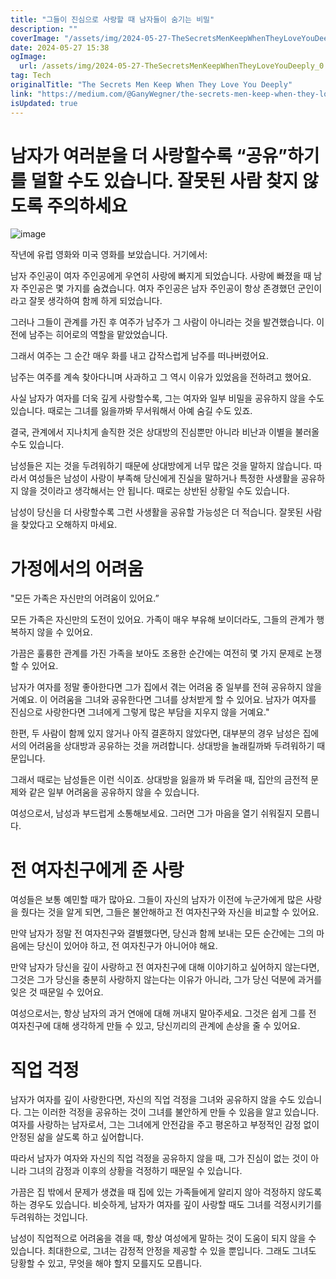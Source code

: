 ```yaml
---
title: "그들이 진심으로 사랑할 때 남자들이 숨기는 비밀"
description: ""
coverImage: "/assets/img/2024-05-27-TheSecretsMenKeepWhenTheyLoveYouDeeply_0.png"
date: 2024-05-27 15:38
ogImage:
  url: /assets/img/2024-05-27-TheSecretsMenKeepWhenTheyLoveYouDeeply_0.png
tag: Tech
originalTitle: "The Secrets Men Keep When They Love You Deeply"
link: "https://medium.com/@GanyWegner/the-secrets-men-keep-when-they-love-you-deeply-238aaf38ecf0"
isUpdated: true
---
```


# 남자가 여러분을 더 사랑할수록 “공유”하기를 덜할 수도 있습니다. 잘못된 사람 찾지 않도록 주의하세요

![image](/assets/img/2024-05-27-TheSecretsMenKeepWhenTheyLoveYouDeeply_0.png)

작년에 유럽 영화와 미국 영화를 보았습니다. 거기에서:

남자 주인공이 여자 주인공에게 우연히 사랑에 빠지게 되었습니다. 사랑에 빠졌을 때 남자 주인공은 몇 가지를 숨겼습니다. 여자 주인공은 남자 주인공이 항상 존경했던 군인이라고 잘못 생각하여 함께 하게 되었습니다.

<div class="content-ad"></div>

그러나 그들이 관계를 가진 후 여주가 남주가 그 사람이 아니라는 것을 발견했습니다. 이전에 남주는 히어로의 역할을 맡았었습니다.

그래서 여주는 그 순간 매우 화를 내고 갑작스럽게 남주를 떠나버렸어요.

남주는 여주를 계속 찾아다니며 사과하고 그 역시 이유가 있었음을 전하려고 했어요.

사실 남자가 여자를 더욱 깊게 사랑할수록, 그는 여자와 일부 비밀을 공유하지 않을 수도 있습니다. 때로는 그녀를 잃을까봐 무서워해서 아예 숨길 수도 있죠.

<div class="content-ad"></div>

결국, 관계에서 지나치게 솔직한 것은 상대방의 진심뿐만 아니라 비난과 이별을 불러올 수도 있습니다.

남성들은 지는 것을 두려워하기 때문에 상대방에게 너무 많은 것을 말하지 않습니다. 따라서 여성들은 남성이 사랑이 부족해 당신에게 진실을 말하거나 특정한 사생활을 공유하지 않을 것이라고 생각해서는 안 됩니다. 때로는 상반된 상황일 수도 있습니다.

남성이 당신을 더 사랑할수록 그런 사생활을 공유할 가능성은 더 적습니다. 잘못된 사람을 찾았다고 오해하지 마세요.

# 가정에서의 어려움

<div class="content-ad"></div>

"모든 가족은 자신만의 어려움이 있어요.”

모든 가족은 자신만의 도전이 있어요. 가족이 매우 부유해 보이더라도, 그들의 관계가 행복하지 않을 수 있어요.

가끔은 훌륭한 관계를 가진 가족을 보아도 조용한 순간에는 여전히 몇 가지 문제로 논쟁할 수 있어요.

남자가 여자를 정말 좋아한다면 그가 집에서 겪는 어려움 중 일부를 전혀 공유하지 않을 거예요. 이 어려움을 그녀와 공유한다면 그녀를 상처받게 할 수 있어요. 남자가 여자를 진심으로 사랑한다면 그녀에게 그렇게 많은 부담을 지우지 않을 거예요."

<div class="content-ad"></div>

한편, 두 사람이 함께 있지 않거나 아직 결혼하지 않았다면, 대부분의 경우 남성은 집에서의 어려움을 상대방과 공유하는 것을 꺼려합니다. 상대방을 놀래킬까봐 두려워하기 때문입니다.

그래서 때로는 남성들은 이런 식이죠. 상대방을 잃을까 봐 두려울 때, 집안의 금전적 문제와 같은 일부 어려움을 공유하지 않을 수 있습니다.

여성으로서, 남성과 부드럽게 소통해보세요. 그러면 그가 마음을 열기 쉬워질지 모릅니다.

# 전 여자친구에게 준 사랑

<div class="content-ad"></div>

여성들은 보통 예민할 때가 많아요. 그들이 자신의 남자가 이전에 누군가에게 많은 사랑을 줬다는 것을 알게 되면, 그들은 불안해하고 전 여자친구와 자신을 비교할 수 있어요.

만약 남자가 정말 전 여자친구와 결별했다면, 당신과 함께 보내는 모든 순간에는 그의 마음에는 당신이 있어야 하고, 전 여자친구가 아니어야 해요.

만약 남자가 당신을 깊이 사랑하고 전 여자친구에 대해 이야기하고 싶어하지 않는다면, 그것은 그가 당신을 충분히 사랑하지 않는다는 이유가 아니라, 그가 당신 덕분에 과거를 잊은 것 때문일 수 있어요.

여성으로서는, 항상 남자의 과거 연애에 대해 꺼내지 말아주세요. 그것은 쉽게 그를 전 여자친구에 대해 생각하게 만들 수 있고, 당신끼리의 관계에 손상을 줄 수 있어요.

<div class="content-ad"></div>

# 직업 걱정

남자가 여자를 깊이 사랑한다면, 자신의 직업 걱정을 그녀와 공유하지 않을 수도 있습니다. 그는 이러한 걱정을 공유하는 것이 그녀를 불안하게 만들 수 있음을 알고 있습니다. 여자를 사랑하는 남자로서, 그는 그녀에게 안전감을 주고 평온하고 부정적인 감정 없이 안정된 삶을 살도록 하고 싶어합니다.

따라서 남자가 여자와 자신의 직업 걱정을 공유하지 않을 때, 그가 진심이 없는 것이 아니라 그녀의 감정과 이후의 상황을 걱정하기 때문일 수 있습니다.

가끔은 집 밖에서 문제가 생겼을 때 집에 있는 가족들에게 알리지 않아 걱정하지 않도록 하는 경우도 있습니다. 비슷하게, 남자가 여자를 깊이 사랑할 때도 그녀를 걱정시키기를 두려워하는 것입니다.

<div class="content-ad"></div>

남성이 직업적으로 어려움을 겪을 때, 항상 여성에게 말하는 것이 도움이 되지 않을 수 있습니다. 최대한으로, 그녀는 감정적 안정을 제공할 수 있을 뿐입니다. 그래도 그녀도 당황할 수 있고, 무엇을 해야 할지 모를지도 모릅니다.
